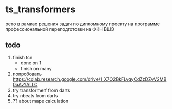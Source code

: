 # ts_transformers

 репо в рамках решения задач по дипломному проекту на программе профессиональной переподготовки на ФКН ВШЭ

## todo

1. finish tcn
    * done on 1
    * finish on many
2. попробовать <https://colab.research.google.com/drive/1_X7O2BkFLvqyCdZzDZvV2MB0aAvYALLC>
2. try transformerf from darts
3. try nbeats from darts
4. ?? about mape calculation
